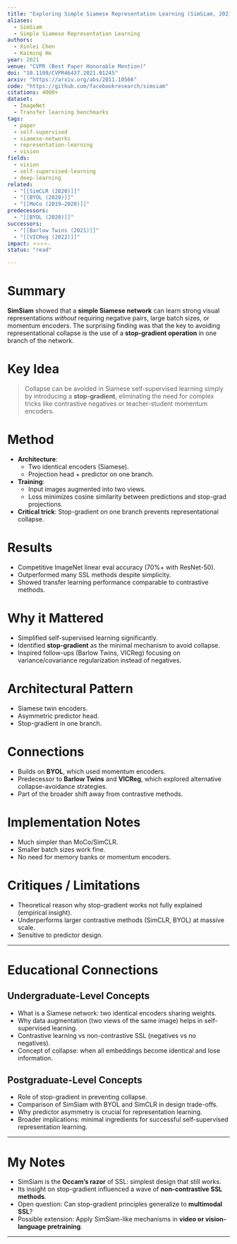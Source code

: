 ```yaml
---
title: "Exploring Simple Siamese Representation Learning (SimSiam, 2021)"
aliases:
  - SimSiam
  - Simple Siamese Representation Learning
authors:
  - Xinlei Chen
  - Kaiming He
year: 2021
venue: "CVPR (Best Paper Honorable Mention)"
doi: "10.1109/CVPR46437.2021.01245"
arxiv: "https://arxiv.org/abs/2011.10566"
code: "https://github.com/facebookresearch/simsiam"
citations: 4000+
dataset:
  - ImageNet
  - Transfer learning benchmarks
tags:
  - paper
  - self-supervised
  - siamese-networks
  - representation-learning
  - vision
fields:
  - vision
  - self-supervised-learning
  - deep-learning
related:
  - "[[SimCLR (2020)]]"
  - "[[BYOL (2020)]]"
  - "[[MoCo (2019–2020)]]"
predecessors:
  - "[[BYOL (2020)]]"
successors:
  - "[[Barlow Twins (2021)]]"
  - "[[VICReg (2022)]]"
impact: ⭐⭐⭐⭐☆
status: "read"

---
```


# Summary
**SimSiam** showed that a **simple Siamese network** can learn strong visual representations *without* requiring negative pairs, large batch sizes, or momentum encoders. The surprising finding was that the key to avoiding representational collapse is the use of a **stop-gradient operation** in one branch of the network.

# Key Idea
> Collapse can be avoided in Siamese self-supervised learning simply by introducing a **stop-gradient**, eliminating the need for complex tricks like contrastive negatives or teacher-student momentum encoders.

# Method
- **Architecture**:  
  - Two identical encoders (Siamese).  
  - Projection head + predictor on one branch.  
- **Training**:  
  - Input images augmented into two views.  
  - Loss minimizes cosine similarity between predictions and stop-grad projections.  
- **Critical trick**: Stop-gradient on one branch prevents representational collapse.  

# Results
- Competitive ImageNet linear eval accuracy (70%+ with ResNet-50).  
- Outperformed many SSL methods despite simplicity.  
- Showed transfer learning performance comparable to contrastive methods.  

# Why it Mattered
- Simplified self-supervised learning significantly.  
- Identified **stop-gradient** as the minimal mechanism to avoid collapse.  
- Inspired follow-ups (Barlow Twins, VICReg) focusing on variance/covariance regularization instead of negatives.  

# Architectural Pattern
- Siamese twin encoders.  
- Asymmetric predictor head.  
- Stop-gradient in one branch.  

# Connections
- Builds on **BYOL**, which used momentum encoders.  
- Predecessor to **Barlow Twins** and **VICReg**, which explored alternative collapse-avoidance strategies.  
- Part of the broader shift away from contrastive methods.  

# Implementation Notes
- Much simpler than MoCo/SimCLR.  
- Smaller batch sizes work fine.  
- No need for memory banks or momentum encoders.  

# Critiques / Limitations
- Theoretical reason why stop-gradient works not fully explained (empirical insight).  
- Underperforms larger contrastive methods (SimCLR, BYOL) at massive scale.  
- Sensitive to predictor design.  

---

# Educational Connections

## Undergraduate-Level Concepts
- What is a Siamese network: two identical encoders sharing weights.  
- Why data augmentation (two views of the same image) helps in self-supervised learning.  
- Contrastive learning vs non-contrastive SSL (negatives vs no negatives).  
- Concept of collapse: when all embeddings become identical and lose information.  

## Postgraduate-Level Concepts
- Role of stop-gradient in preventing collapse.  
- Comparison of SimSiam with BYOL and SimCLR in design trade-offs.  
- Why predictor asymmetry is crucial for representation learning.  
- Broader implications: minimal ingredients for successful self-supervised representation learning.  

---

# My Notes
- SimSiam is the **Occam’s razor** of SSL: simplest design that still works.  
- Its insight on stop-gradient influenced a wave of **non-contrastive SSL methods**.  
- Open question: Can stop-gradient principles generalize to **multimodal SSL**?  
- Possible extension: Apply SimSiam-like mechanisms in **video or vision-language pretraining**.  

---
